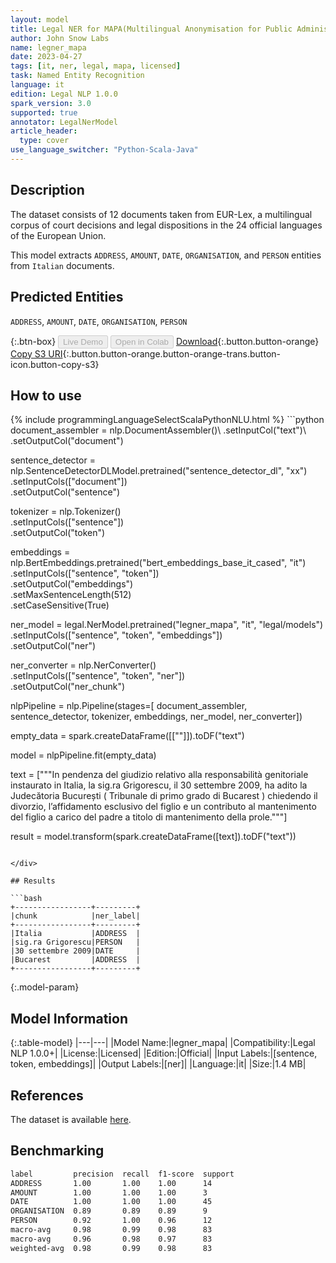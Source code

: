```yaml
---
layout: model
title: Legal NER for MAPA(Multilingual Anonymisation for Public Administrations)
author: John Snow Labs
name: legner_mapa
date: 2023-04-27
tags: [it, ner, legal, mapa, licensed]
task: Named Entity Recognition
language: it
edition: Legal NLP 1.0.0
spark_version: 3.0
supported: true
annotator: LegalNerModel
article_header:
  type: cover
use_language_switcher: "Python-Scala-Java"
---
```


## Description

The dataset consists of 12 documents taken from EUR-Lex, a multilingual corpus of court decisions and legal dispositions in the 24 official languages of the European Union.

This model extracts `ADDRESS`, `AMOUNT`, `DATE`, `ORGANISATION`, and `PERSON` entities from `Italian` documents.

## Predicted Entities

`ADDRESS`, `AMOUNT`, `DATE`, `ORGANISATION`, `PERSON`

{:.btn-box}
<button class="button button-orange" disabled>Live Demo</button>
<button class="button button-orange" disabled>Open in Colab</button>
[Download](https://s3.amazonaws.com/auxdata.johnsnowlabs.com/legal/models/legner_mapa_it_1.0.0_3.0_1682597548726.zip){:.button.button-orange}
[Copy S3 URI](s3://auxdata.johnsnowlabs.com/legal/models/legner_mapa_it_1.0.0_3.0_1682597548726.zip){:.button.button-orange.button-orange-trans.button-icon.button-copy-s3}

## How to use



<div class="tabs-box" markdown="1">
{% include programmingLanguageSelectScalaPythonNLU.html %}
```python
document_assembler = nlp.DocumentAssembler()\
        .setInputCol("text")\
        .setOutputCol("document")

sentence_detector = nlp.SentenceDetectorDLModel.pretrained("sentence_detector_dl", "xx")\
        .setInputCols(["document"])\
        .setOutputCol("sentence")

tokenizer = nlp.Tokenizer()\
        .setInputCols(["sentence"])\
        .setOutputCol("token")

embeddings = nlp.BertEmbeddings.pretrained("bert_embeddings_base_it_cased", "it")\
        .setInputCols(["sentence", "token"])\
        .setOutputCol("embeddings")\
        .setMaxSentenceLength(512)\
        .setCaseSensitive(True)

ner_model = legal.NerModel.pretrained("legner_mapa", "it", "legal/models")\
        .setInputCols(["sentence", "token", "embeddings"])\
        .setOutputCol("ner")

ner_converter = nlp.NerConverter()\
        .setInputCols(["sentence", "token", "ner"])\
        .setOutputCol("ner_chunk")

nlpPipeline = nlp.Pipeline(stages=[
        document_assembler,
        sentence_detector,
        tokenizer,
        embeddings,
        ner_model,
        ner_converter])

empty_data = spark.createDataFrame([[""]]).toDF("text")

model = nlpPipeline.fit(empty_data)

text = ["""In pendenza del giudizio relativo alla responsabilità genitoriale instaurato in Italia, la sig.ra Grigorescu, il 30 settembre 2009, ha adito la Judecătoria București ( Tribunale di primo grado di Bucarest ) chiedendo il divorzio, l’affidamento esclusivo del figlio e un contributo al mantenimento del figlio a carico del padre a titolo di mantenimento della prole."""]

result = model.transform(spark.createDataFrame([text]).toDF("text"))
```

</div>

## Results

```bash
+-----------------+---------+
|chunk            |ner_label|
+-----------------+---------+
|Italia           |ADDRESS  |
|sig.ra Grigorescu|PERSON   |
|30 settembre 2009|DATE     |
|Bucarest         |ADDRESS  |
+-----------------+---------+
```

{:.model-param}
## Model Information

{:.table-model}
|---|---|
|Model Name:|legner_mapa|
|Compatibility:|Legal NLP 1.0.0+|
|License:|Licensed|
|Edition:|Official|
|Input Labels:|[sentence, token, embeddings]|
|Output Labels:|[ner]|
|Language:|it|
|Size:|1.4 MB|

## References

The dataset is available [here](https://huggingface.co/datasets/joelito/mapa).

## Benchmarking

```bash
label         precision  recall  f1-score  support 
ADDRESS       1.00       1.00    1.00      14      
AMOUNT        1.00       1.00    1.00      3       
DATE          1.00       1.00    1.00      45      
ORGANISATION  0.89       0.89    0.89      9       
PERSON        0.92       1.00    0.96      12      
macro-avg     0.98       0.99    0.98      83      
macro-avg     0.96       0.98    0.97      83      
weighted-avg  0.98       0.99    0.98      83   
```